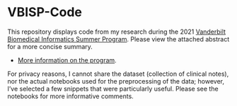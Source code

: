 # VBISP-Code

This repository displays code from my research during the 2021 [Vanderbilt Biomedical Informatics Summer Program](https://t.e2ma.net/message/t444jf/12cgjjq). Please view the attached abstract for a more concise summary.
- [More information on the program](https://www.vumc.org/dbmi/summer-research-internship-program-biomedical-informatics).
	
For privacy reasons, I cannot share the dataset (collection of clinical notes), nor the actual notebooks used for the preprocessing of the data; however, I’ve selected a few snippets that were particularly useful. Please see the notebooks for more informative comments. 

